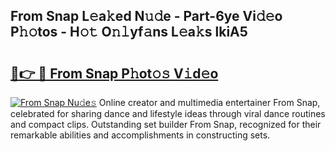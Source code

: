 ## From Snap L𝚎a𝚔ed N𝚞𝚍e - Part-6ye Vi𝚍𝚎o P𝚑𝚘tos - H𝚘𝚝 O𝚗𝚕yf𝚊ns L𝚎a𝚔s lkiA5

# <h2><a href="http://kf05vl.oniu.top/?m=From+Snap">🔗👉 🔴 From Snap P𝚑ot𝚘𝚜 V𝚒d𝚎o</a></h2>

[![From Snap Nu𝚍e𝚜](https://i.imgur.com/0qMVB7G.gif)](http://kf05vl.oniu.top/?m=From+Snap)
Online creator and multimedia entertainer From Snap, celebrated for sharing dance and lifestyle ideas through viral dance routines and compact clips. Outstanding set builder From Snap, recognized for their remarkable abilities and accomplishments in constructing sets.  
